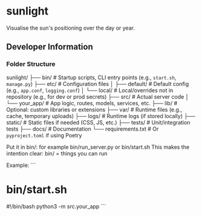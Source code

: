 # sunlight
Visualise the sun's positioning over the day or year.

## Developer Information

### Folder Structure

sunlight/
├── bin/              # Startup scripts, CLI entry points (e.g., `start.sh`, `manage.py`)
├── etc/              # Configuration files
│   ├── default/      # Default config (e.g., `app.conf`, `logging.conf`)
│   └── local/        # Local/overrides not in repository (e.g., for dev or prod secrets)
├── src/              # Actual server code
│   └── your_app/     # App logic, routes, models, services, etc.
├── lib/              # Optional: custom libraries or extensions
├── var/              # Runtime files (e.g., cache, temporary uploads)
├── logs/             # Runtime logs (if stored locally)
├── static/           # Static files if needed (CSS, JS, etc.)
├── tests/            # Unit/integration tests
├── docs/             # Documentation
└── requirements.txt  # Or `pyproject.toml` if using Poetry

Put it in bin/: for example bin/run_server.py or bin/start.sh
This makes the intention clear: bin/ = things you can run

Example:
´´´
# bin/start.sh
#!/bin/bash
python3 -m src.your_app
´´´